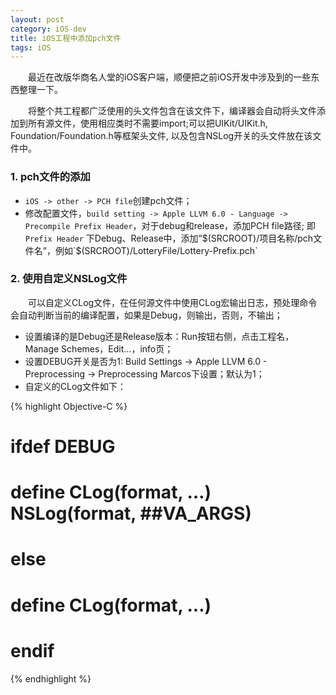 ```yaml
---
layout: post
category: iOS-dev
title: iOS工程中添加pch文件
tags: iOS
---
```


&emsp;&emsp;最近在改版华商名人堂的iOS客户端，顺便把之前iOS开发中涉及到的一些东西整理一下。 

&emsp;&emsp;将整个共工程都广泛使用的头文件包含在该文件下，编译器会自动将头文件添加到所有源文件，使用相应类时不需要import;可以把UIKit/UIKit.h, Foundation/Foundation.h等框架头文件, 以及包含NSLog开关的头文件放在该文件中。

<!--more-->

### 1. pch文件的添加

* `iOS -> other -> PCH file`创建pch文件；
* 修改配置文件，`build setting -> Apple LLVM 6.0 - Language -> Precompile Prefix Header`，对于debug和release，添加PCH file路径; 即`Prefix Header` 下Debug、Release中，添加“$(SRCROOT)/项目名称/pch文件名”，例如`$(SRCROOT)/LotteryFile/Lottery-Prefix.pch`

### 2. 使用自定义NSLog文件

&emsp;&emsp;可以自定义CLog文件，在任何源文件中使用CLog宏输出日志，预处理命令会自动判断当前的编译配置，如果是Debug，则输出，否则，不输出；

* 设置编译的是Debug还是Release版本：Run按钮右侧，点击工程名，Manage Schemes，Edit…，info页；
* 设置DEBUG开关是否为1: Build Settings -> Apple LLVM 6.0 - Preprocessing -> Preprocessing Marcos下设置；默认为1；
* 自定义的CLog文件如下：

{% highlight Objective-C %}
# ifdef DEBUG
# define CLog(format, …) NSLog(format, ##__VA_ARGS__)
# else
# define CLog(format, ...)
# endif
{% endhighlight %}


